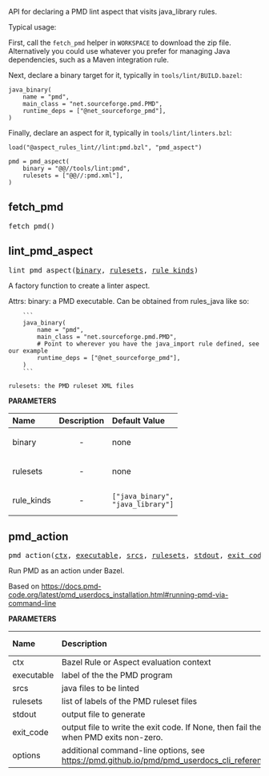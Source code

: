 <!-- Generated with Stardoc: http://skydoc.bazel.build -->

API for declaring a PMD lint aspect that visits java_library rules.

Typical usage:

First, call the `fetch_pmd` helper in `WORKSPACE` to download the zip file.
Alternatively you could use whatever you prefer for managing Java dependencies, such as a Maven integration rule.

Next, declare a binary target for it, typically in `tools/lint/BUILD.bazel`:

```starlark
java_binary(
    name = "pmd",
    main_class = "net.sourceforge.pmd.PMD",
    runtime_deps = ["@net_sourceforge_pmd"],
)
```

Finally, declare an aspect for it, typically in `tools/lint/linters.bzl`:

```starlark
load("@aspect_rules_lint//lint:pmd.bzl", "pmd_aspect")

pmd = pmd_aspect(
    binary = "@@//tools/lint:pmd",
    rulesets = ["@@//:pmd.xml"],
)
```


<a id="fetch_pmd"></a>

## fetch_pmd

<pre>
fetch_pmd()
</pre>





<a id="lint_pmd_aspect"></a>

## lint_pmd_aspect

<pre>
lint_pmd_aspect(<a href="#lint_pmd_aspect-binary">binary</a>, <a href="#lint_pmd_aspect-rulesets">rulesets</a>, <a href="#lint_pmd_aspect-rule_kinds">rule_kinds</a>)
</pre>

A factory function to create a linter aspect.

Attrs:
    binary: a PMD executable. Can be obtained from rules_java like so:

        ```
        java_binary(
            name = "pmd",
            main_class = "net.sourceforge.pmd.PMD",
            # Point to wherever you have the java_import rule defined, see our example
            runtime_deps = ["@net_sourceforge_pmd"],
        )
        ```

    rulesets: the PMD ruleset XML files

**PARAMETERS**


| Name  | Description | Default Value |
| :------------- | :------------- | :------------- |
| <a id="lint_pmd_aspect-binary"></a>binary |  <p align="center"> - </p>   |  none |
| <a id="lint_pmd_aspect-rulesets"></a>rulesets |  <p align="center"> - </p>   |  none |
| <a id="lint_pmd_aspect-rule_kinds"></a>rule_kinds |  <p align="center"> - </p>   |  <code>["java_binary", "java_library"]</code> |


<a id="pmd_action"></a>

## pmd_action

<pre>
pmd_action(<a href="#pmd_action-ctx">ctx</a>, <a href="#pmd_action-executable">executable</a>, <a href="#pmd_action-srcs">srcs</a>, <a href="#pmd_action-rulesets">rulesets</a>, <a href="#pmd_action-stdout">stdout</a>, <a href="#pmd_action-exit_code">exit_code</a>, <a href="#pmd_action-options">options</a>)
</pre>

Run PMD as an action under Bazel.

Based on https://docs.pmd-code.org/latest/pmd_userdocs_installation.html#running-pmd-via-command-line


**PARAMETERS**


| Name  | Description | Default Value |
| :------------- | :------------- | :------------- |
| <a id="pmd_action-ctx"></a>ctx |  Bazel Rule or Aspect evaluation context   |  none |
| <a id="pmd_action-executable"></a>executable |  label of the the PMD program   |  none |
| <a id="pmd_action-srcs"></a>srcs |  java files to be linted   |  none |
| <a id="pmd_action-rulesets"></a>rulesets |  list of labels of the PMD ruleset files   |  none |
| <a id="pmd_action-stdout"></a>stdout |  output file to generate   |  none |
| <a id="pmd_action-exit_code"></a>exit_code |  output file to write the exit code. If None, then fail the build when PMD exits non-zero.   |  <code>None</code> |
| <a id="pmd_action-options"></a>options |  additional command-line options, see https://pmd.github.io/pmd/pmd_userdocs_cli_reference.html   |  <code>[]</code> |


